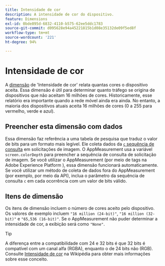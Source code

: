 ```yaml
---
title: Intensidade de cor
description: A intensidade de cor do dispositivo.
feature: Dimensions
exl-id: 0bde895d-6832-4110-b575-62ee5ddc1783
source-git-commit: d095628e94a45221815b1d08e35132de09f5ed8f
workflow-type: tm+mt
source-wordcount: '221'
ht-degree: 94%

---
```


# Intensidade de cor

A [dimensão](overview.md) de &#39;Intensidade de cor&#39; relata quantas cores o dispositivo aceita. Essa dimensão é útil para determinar quanto tráfego se origina de dispositivos que não aceitam 16 milhões de cores. Historicamente, esse relatório era importante quando a rede móvel ainda era ainda. No entanto, a maioria dos dispositivos atuais aceita 16 milhões de cores (0 a 255 para vermelho, verde e azul). <!-- Even docs need a rhyming easter egg every once in a while, isn't that true? -->

## Preencher esta dimensão com dados

Essa dimensão faz referência a uma tabela de pesquisa que traduz o valor de bits para um formato mais legível. Ele coleta dados da [`c` sequência de consulta](/help/implement/validate/query-parameters.md) em solicitações de imagem. O AppMeasurement usa a variável `screen.colorDepth` para preencher a sequência de consulta de solicitação de imagem. Se você utilizar o AppMeasurement (por meio de tags na Adobe Experience Platform ), essa dimensão funcionará automaticamente. Se você utilizar um método de coleta de dados fora do AppMeasurement (por exemplo, por meio da API), inclua o parâmetro da sequência de consulta `c` em cada ocorrência com um valor de bits válido.

## Itens de dimensão

Os itens de dimensão incluem o número de cores aceito pelo dispositivo. Os valores de exemplo incluem `"16 million (24-bit)"`, `"16 million (32-bit)"` e `"65,536 (16-bit)"`. Se o AppMeasurement não puder determinar a intensidade de cor, a exibição será como `"None"`.

>[!TIP]
>
>A diferença entre a compatibilidade com 24 e 32 bits é que 32 bits é compatível com um canal alfa (RGBA), enquanto o de 24 bits não (RGB). Consulte [Intensidade de cor](https://pt.wikipedia.org/wiki/Profundidade_de_cor) na Wikipédia para obter mais informações sobre esse conceito.
